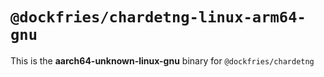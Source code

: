 # `@dockfries/chardetng-linux-arm64-gnu`

This is the **aarch64-unknown-linux-gnu** binary for `@dockfries/chardetng`
